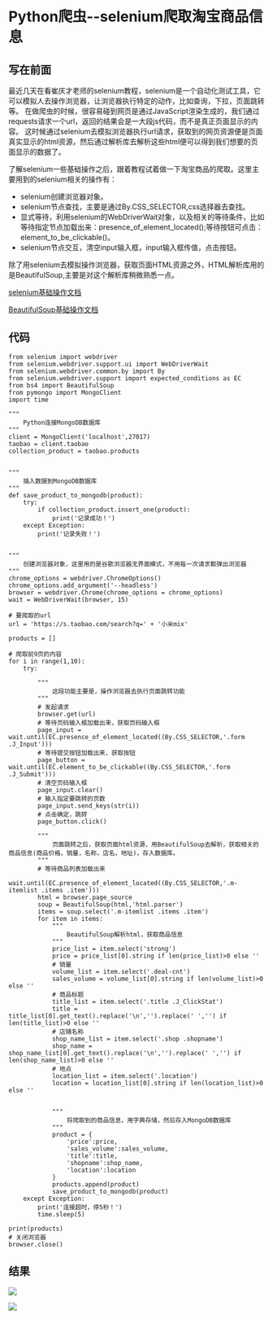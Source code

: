 # Python爬虫--selenium爬取淘宝商品信息
## 写在前面
最近几天在看崔庆才老师的selenium教程，selenium是一个自动化测试工具，它可以模拟人去操作浏览器，让浏览器执行特定的动作，比如查询，下拉，页面跳转等。
在做爬虫的时候，很容易碰到网页是通过JavaScript渲染生成的，我们通过requests请求一个url，返回的结果会是一大段js代码，而不是真正页面显示的内容。
这时候通过selenium去模拟浏览器执行url请求，获取到的网页资源便是页面真实显示的html资源，然后通过解析库去解析这些html便可以得到我们想要的页面显示的数据了。

了解selenium一些基础操作之后，跟着教程试着做一下淘宝商品的爬取。这里主要用到的selenium相关的操作有：
* selenium创建浏览器对象。
* selenium节点查找，主要是通过By.CSS_SELECTOR,css选择器去查找。
* 显式等待，利用selenium的WebDriverWait对象，以及相关的等待条件，比如 等待指定节点加载出来：presence_of_element_located();等待按钮可点击：element_to_be_clickable()。
* selenium节点交互，清空input输入框，input输入框传值，点击按钮。

除了用selenium去模拟操作浏览器，获取页面HTML资源之外，HTML解析库用的是BeautifulSoup,主要是对这个解析库稍微熟悉一点。

[selenium基础操作文档](https://github.com/daacheng/PythonBasic/blob/master/studynotes/Python%E7%88%AC%E8%99%AB--selenium%E5%9F%BA%E7%A1%80%E6%93%8D%E4%BD%9C.md)

[BeautifulSoup基础操作文档](https://github.com/daacheng/PythonBasic/blob/master/studynotes/Python%E7%88%AC%E8%99%AB%E4%B9%8BBeautifulSoup.md)

## 代码

    from selenium import webdriver
    from selenium.webdriver.support.ui import WebDriverWait
    from selenium.webdriver.common.by import By
    from selenium.webdriver.support import expected_conditions as EC
    from bs4 import BeautifulSoup
    from pymongo import MongoClient
    import time

    """
        Python连接MongoDB数据库
    """
    client = MongoClient('localhost',27017)
    taobao = client.taobao
    collection_product = taobao.products


    """
        插入数据到MongoDB数据库
    """
    def save_product_to_mongodb(product):
        try:
            if collection_product.insert_one(product):
                print('记录成功！')
        except Exception:
            print('记录失败！')


    """
        创建浏览器对象，这里用的是谷歌浏览器无界面模式，不用每一次请求都弹出浏览器
    """
    chrome_options = webdriver.ChromeOptions()
    chrome_options.add_argument('--headless')
    browser = webdriver.Chrome(chrome_options = chrome_options)
    wait = WebDriverWait(browser, 15)

    # 要爬取的url
    url = 'https://s.taobao.com/search?q=' + '小米mix'

    products = []

    # 爬取前9页的内容
    for i in range(1,10):
        try:

            """
                这段功能主要是，操作浏览器去执行页面跳转功能
            """
            # 发起请求
            browser.get(url)
            # 等待页码输入框加载出来，获取页码输入框
            page_input = wait.until(EC.presence_of_element_located((By.CSS_SELECTOR,'.form .J_Input')))
            # 等待提交按钮加载出来，获取按钮
            page_button = wait.until(EC.element_to_be_clickable((By.CSS_SELECTOR,'.form .J_Submit')))
            # 清空页码输入框
            page_input.clear()
            # 输入指定要跳转的页数
            page_input.send_keys(str(i))
            # 点击确定，跳转
            page_button.click()

            """
                页面跳转之后，获取页面html资源，用BeautifulSoup去解析，获取相关的商品信息(商品价格，销量，名称，店名，地址)，存入数据库。
            """
            # 等待商品列表加载出来
            wait.until(EC.presence_of_element_located((By.CSS_SELECTOR,'.m-itemlist .items .item')))
            html = browser.page_source
            soup = BeautifulSoup(html,'html.parser')
            items = soup.select('.m-itemlist .items .item')
            for item in items:
                """
                    BeautifulSoup解析html，获取商品信息
                """
                price_list = item.select('strong')
                price = price_list[0].string if len(price_list)>0 else ''
                # 销量
                volume_list = item.select('.deal-cnt')
                sales_volume = volume_list[0].string if len(volume_list)>0 else ''
                # 商品标题
                title_list = item.select('.title .J_ClickStat')
                title = title_list[0].get_text().replace('\n','').replace(' ','') if len(title_list)>0 else ''
                # 店铺名称
                shop_name_list = item.select('.shop .shopname')
                shop_name = shop_name_list[0].get_text().replace('\n','').replace(' ','') if len(shop_name_list)>0 else ''
                # 地点
                location_list = item.select('.location')
                location = location_list[0].string if len(location_list)>0 else ''


                """
                    将爬取到的商品信息，用字典存储，然后存入MongoDB数据库
                """
                product = {
                    'price':price,
                    'sales_volume':sales_volume,
                    'title':title,
                    'shopname':shop_name,
                    'location':location
                }
                products.append(product)
                save_product_to_mongodb(product)
        except Exception:
            print('连接超时，停5秒！')
            time.sleep(5)

    print(products)
    # 关闭浏览器
    browser.close()

## 结果
![](https://github.com/daacheng/PythonBasic/blob/master/pic/taobaores1.png)

![](https://github.com/daacheng/PythonBasic/blob/master/pic/taobaores2.png)
